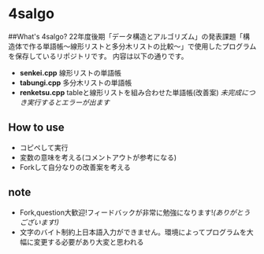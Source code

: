# 4salgo
##What's 4salgo?
22年度後期「データ構造とアルゴリズム」の発表課題「構造体で作る単語帳～線形リストと多分木リストの比較～」で使用したプログラムを保存しているリポジトリです。
内容は以下の通りです。
* **senkei.cpp** 線形リストの単語帳
* **tabungi.cpp** 多分木リストの単語帳
* **renketsu.cpp** tableと線形リストを組み合わせた単語帳(改善案) _未完成につき実行するとエラーが出ます_

## How to use
* コピペして実行
* 変数の意味を考える(コメントアウトが参考になる)
* Forkして自分なりの改善案を考える

## note
* Fork,question大歓迎!フィードバックが非常に勉強になります!_(ありがとうございます!)_
* 文字のバイト制約上日本語入力ができません。環境によってプログラムを大幅に変更する必要があり大変と思われる
